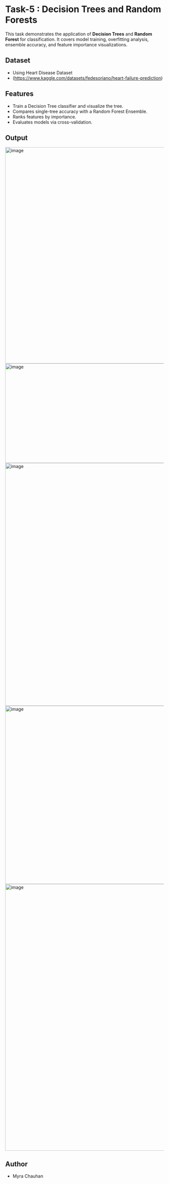 # Task-5 : Decision Trees and Random Forests
This task demonstrates the application of **Decision Trees** and **Random Forest** for classification. It covers model training, overfitting analysis, ensemble accuracy, and feature importance visualizations.

## Dataset
- Using Heart Disease Dataset
- (https://www.kaggle.com/datasets/fedesoriano/heart-failure-prediction)

## Features
- Train a Decision Tree classifier and visualize the tree.
- Compares single-tree accuracy with a Random Forest Ensemble.
- Ranks features by importance.
- Evaluates models via cross-validation.

## Output
<img width="1040" height="687" alt="image" src="https://github.com/user-attachments/assets/4ec270f3-a902-41a2-ae1c-3b0f91c67bf1" />
<img width="517" height="316" alt="image" src="https://github.com/user-attachments/assets/3664bb63-9470-43c9-8638-860b331fd7f8" />
<img width="1587" height="771" alt="image" src="https://github.com/user-attachments/assets/c9641b2c-bc5e-4899-bdc9-0a44657f3b67" />
<img width="727" height="566" alt="image" src="https://github.com/user-attachments/assets/ee45e953-8b34-4abb-b29b-5c12d276b636" />
<img width="1643" height="847" alt="image" src="https://github.com/user-attachments/assets/72f58de9-fc85-456f-bb29-090861cf7f12" />

## Author
- Myra Chauhan
